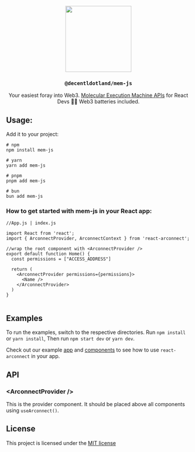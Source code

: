 <p align="center">
  <a href="https://decent.land">
    <img src="https://mem-home.vercel.app/icons/mem/mem-logo-v2.svg" height="180">
  </a>
  <h3 align="center"><code>@decentldotland/mem-js</code></h3>
  <div align="center">Your easiest foray into Web3. <a href="https://mem.tech">Molecular Execution Machine APIs</a> for React Devs 👷‍♂️ Web3 batteries included.</div>
</p>


## Usage: 
Add it to your project:

```console
# npm
npm install mem-js

# yarn
yarn add mem-js

# pnpm
pnpm add mem-js

# bun
bun add mem-js
```

### How to get started with mem-js in your React app:


```tsx 
//App.js | index.js

import React from 'react';
import { ArconnectProvider, ArconnectContext } from 'react-arconnect';

//wrap the root component with <ArconnectProvider />
export default function Home() {
  const permissions = ["ACCESS_ADDRESS"]

  return (
    <ArconnectProvider permissions={permissions}>
      <Name />
    </ArconnectProvider>
  )
}


```

## Examples

To run the examples, switch to the respective directories. Run `npm install` or `yarn install`, Then run `npm start dev` or `yarn dev`.

Check out our example [app](./example/nextjs) and [components](./example/nextjs/components) to see how to use `react-arconnect` in your app.



## API

### &lt;ArconnectProvider />

This is the provider component. It should be placed above all components using `useArconnect()`.


## License
This project is licensed under the [MIT license](./LICENSE)


